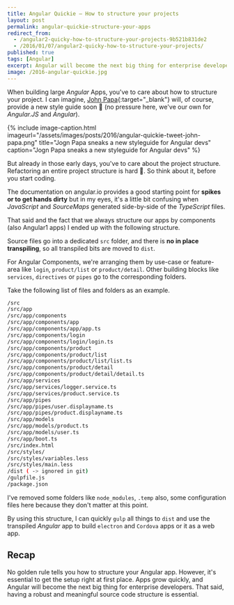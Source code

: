```yaml
---
title: Angular Quickie — How to structure your projects
layout: post
permalink: angular-quickie-structure-your-apps
redirect_from: 
  - /angular2-quicky-how-to-structure-your-projects-9b521b831de2
  - /2016/01/07/angular2-quicky-how-to-structure-your-projects/
published: true
tags: [Angular]
excerpt: Angular will become the next big thing for enterprise developers. That's why you should structure your source code correctly from the very beginning.
image: /2016-angular-quickie.jpg
---
```

When building large *Angular* Apps, you've to care about how to structure your project. I can imagine, [John Papa](https://twitter.com/John_Papa){:target="_blank"} will, of course, provide a new style guide soon 🙂 (no pressure here, we've our own for *Angular.JS* and *Angular*).

{% include image-caption.html imageurl="/assets/images/posts/2016/angular-quickie-tweet-john-papa.png"
title="Jogn Papa sneaks a new styleguide for Angular devs" caption="Jogn Papa sneaks a new styleguide for Angular devs" %}

But already in those early days, you've to care about the project structure. Refactoring an entire project structure is hard 💩. So think about it, before you start coding.

The documentation on angular.io provides a good starting point for **spikes or to get hands dirty** but in my eyes, it's a little bit confusing when *JavaScript* and *SourceMaps* generated side-by-side of the *TypeScript* files.

That said and the fact that we always structure our apps by components (also Angular1 apps) I ended up with the following structure.

Source files go into a dedicated `src` folder, and there is **no in place transpiling**, so all transpiled bits are moved to `dist`.

For Angular Components, we're arranging them by use-case or feature-area like `login`, `product/list` or `product/detail`. Other building blocks like `services`, `directives` or `pipes` go to the corresponding folders.

Take the following list of files and folders as an example.

```bash
/src
/src/app
/src/app/components
/src/app/components/app
/src/app/components/app/app.ts
/src/app/components/login
/src/app/components/login/login.ts
/src/app/components/product
/src/app/components/product/list
/src/app/components/product/list/list.ts
/src/app/components/product/detail
/src/app/components/product/detail/detail.ts
/src/app/services
/src/app/services/logger.service.ts
/src/app/services/product.service.ts
/src/app/pipes
/src/app/pipes/user.displayname.ts
/src/app/pipes/product.displayname.ts
/src/app/models
/src/app/models/product.ts
/src/app/models/user.ts
/src/app/boot.ts
/src/index.html
/src/styles/
/src/styles/variables.less
/src/styles/main.less
/dist ( -> ignored in git)
/gulpfile.js
/package.json

```

I've removed some folders like `node_modules`, `.temp` also, some configuration files here because they don't matter at this point.

By using this structure, I can quickly `gulp` all things to `dist` and use the transpiled *Angular* app to build `electron` and `Cordova` apps or it as a web app.

## Recap

No golden rule tells you how to structure your Angular app. However, it's essential to get the setup right at first place. Apps grow quickly, and Angular will become the next big thing for enterprise developers. That said, having a robust and meaningful source code structure is essential.
